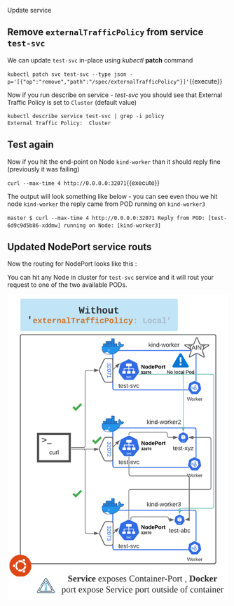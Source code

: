 Update service

## Remove `externalTrafficPolicy` from service `test-svc`

We can update `test-svc` in-place using *kubectl* **patch** command 

`kubectl patch svc test-svc --type json -p='[{"op":"remove","path":"/spec/externalTrafficPolicy"}]'`{{execute}}

Now if you run describe on service - *test-svc* you should see that External Traffic Policy is set to `Cluster` (default value) 

```
kubectl describe service test-svc | grep -i policy
External Traffic Policy:  Cluster
```

## Test again 

Now if you hit the end-point on Node `kind-worker` than it should reply fine (previously it was failing)

`curl --max-time 4 http://0.0.0.0:32071`{{execute}}

The output will look something like below - you can see even thou we hit node `kind-worker` the reply 
came from POD running on `kind-worker3` 

`
master $ curl --max-time 4 http://0.0.0.0:32071
Reply from POD: [test-6d9c9d5b86-xddmw] running on Node: [kind-worker3]
`

## Updated NodePort service routs

Now the routing for NodePort looks like this :

You can hit any Node in cluster for `test-svc` service and it will rout your request to one of the two available PODs.

![](./assets/KIND-3.png)